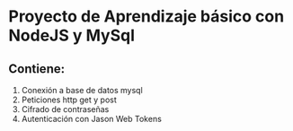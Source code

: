 # Proyecto de Aprendizaje básico con NodeJS y MySql

## Contiene:

1) Conexión a base de datos mysql
2) Peticiones http get y post
3) Cifrado de contraseñas
4) Autenticación con Jason Web Tokens
